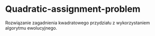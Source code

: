 # Quadratic-assignment-problem
Rozwiązanie zagadnienia kwadratowego przydziału z wykorzystaniem algorytmu ewolucyjnego.
